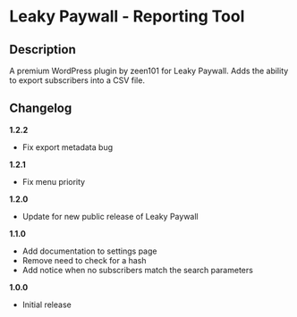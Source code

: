 # Leaky Paywall - Reporting Tool

## Description

A premium WordPress plugin by zeen101 for Leaky Paywall. Adds the ability to export subscribers into a CSV file.

## Changelog

**1.2.2**
* Fix export metadata bug

**1.2.1**
* Fix menu priority

**1.2.0**
* Update for new public release of Leaky Paywall

**1.1.0**
* Add documentation to settings page
* Remove need to check for a hash
* Add notice when no subscribers match the search parameters

**1.0.0**
* Initial release
